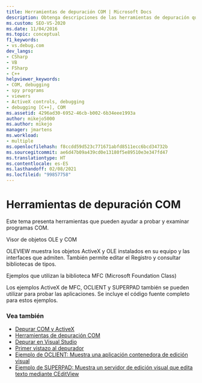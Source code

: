 ```yaml
---
title: Herramientas de depuración COM | Microsoft Docs
description: Obtenga descripciones de las herramientas de depuración que pueden ayudarle a probar e inspeccionar programas COM, como el visor de objetos OLE y COM.
ms.custom: SEO-VS-2020
ms.date: 11/04/2016
ms.topic: conceptual
f1_keywords:
- vs.debug.com
dev_langs:
- CSharp
- VB
- FSharp
- C++
helpviewer_keywords:
- COM, debugging
- spy programs
- viewers
- ActiveX controls, debugging
- debugging [C++], COM
ms.assetid: 4296ad30-6952-46cb-b002-6b34eee1993a
author: mikejo5000
ms.author: mikejo
manager: jmartens
ms.workload:
- multiple
ms.openlocfilehash: f8ccdd59d523c771671abfd8511ecc6bcd34732b
ms.sourcegitcommit: ae6d47b09a439cd0e13180f5e89510e3e347fd47
ms.translationtype: HT
ms.contentlocale: es-ES
ms.lasthandoff: 02/08/2021
ms.locfileid: "99857758"
---
```

# <a name="com-debugging-tools"></a>Herramientas de depuración COM

Este tema presenta herramientas que pueden ayudar a probar y examinar programas COM.

Visor de objetos OLE y COM

OLEVIEW muestra los objetos ActiveX y OLE instalados en su equipo y las interfaces que admiten. También permite editar el Registro y consultar bibliotecas de tipos.

Ejemplos que utilizan la biblioteca MFC (Microsoft Foundation Class)

Los ejemplos ActiveX de MFC, OCLIENT y SUPERPAD también se pueden utilizar para probar las aplicaciones. Se incluye el código fuente completo para estos ejemplos.

### <a name="see-also"></a>Vea también

- [Depurar COM y ActiveX](../debugger/com-and-activex-debugging.md)
- [Herramientas de depuración COM](../debugger/com-debugging-tools.md)
- [Depurar en Visual Studio](../debugger/index.yml)
- [Primer vistazo al depurador](../debugger/debugger-feature-tour.md)
- [Ejemplo de OCLIENT: Muestra una aplicación contenedora de edición visual](/previous-versions/c2f86tzd(v=vs.100))
- [Ejemplo de SUPERPAD: Muestra un servidor de edición visual que edita texto mediante CEditView](/previous-versions/ms177543(v=vs.100))